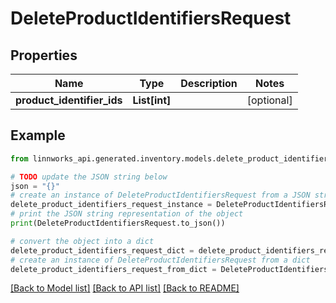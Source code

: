 # DeleteProductIdentifiersRequest


## Properties

Name | Type | Description | Notes
------------ | ------------- | ------------- | -------------
**product_identifier_ids** | **List[int]** |  | [optional] 

## Example

```python
from linnworks_api.generated.inventory.models.delete_product_identifiers_request import DeleteProductIdentifiersRequest

# TODO update the JSON string below
json = "{}"
# create an instance of DeleteProductIdentifiersRequest from a JSON string
delete_product_identifiers_request_instance = DeleteProductIdentifiersRequest.from_json(json)
# print the JSON string representation of the object
print(DeleteProductIdentifiersRequest.to_json())

# convert the object into a dict
delete_product_identifiers_request_dict = delete_product_identifiers_request_instance.to_dict()
# create an instance of DeleteProductIdentifiersRequest from a dict
delete_product_identifiers_request_from_dict = DeleteProductIdentifiersRequest.from_dict(delete_product_identifiers_request_dict)
```
[[Back to Model list]](../README.md#documentation-for-models) [[Back to API list]](../README.md#documentation-for-api-endpoints) [[Back to README]](../README.md)


